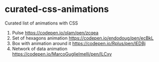 # curated-css-animations
Curated list of animations with CSS 


1. Pulse https://codepen.io/olam/pen/zcqea
2. Set of hexagons animation https://codepen.io/endodoug/pen/ecBkL
3. Box with animation around it https://codepen.io/Rplus/pen/lEDBj
4. Network of data animation https://codepen.io/MarcoGuglielmelli/pen/lLCxy
